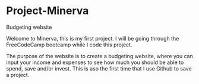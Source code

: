 # Project-Minerva
Budgeting website

Welcome to Minerva, this is my first project.
I will be going through the FreeCodeCamp bootcamp while I code this project.

The purpose of the website is to create a budgeting website, where you can input your income and expenses to see how much you should be able to spend, save and/or invest.
This is aso the first time that I use Github to save a project.
